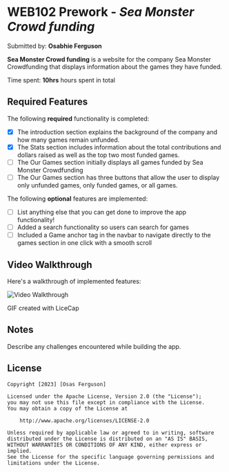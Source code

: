 # WEB102 Prework - _Sea Monster Crowd funding_

Submitted by: **Osabhie Ferguson**

**Sea Monster Crowd funding** is a website for the company Sea Monster Crowdfunding that displays information about the games they have funded.

Time spent: **10hrs** hours spent in total

## Required Features

The following **required** functionality is completed:

- [x] The introduction section explains the background of the company and how many games remain unfunded.
- [X] The Stats section includes information about the total contributions and dollars raised as well as the top two most funded games.
- [ ] The Our Games section initially displays all games funded by Sea Monster Crowdfunding
- [ ] The Our Games section has three buttons that allow the user to display only unfunded games, only funded games, or all games.

The following **optional** features are implemented:

- [ ] List anything else that you can get done to improve the app functionality!
- [ ] Added a search functionality so users can search for games
- [ ] Included a Game anchor tag in the navbar to navigate directly to the games section in one click with a smooth scroll

## Video Walkthrough

Here's a walkthrough of implemented features:

<img src='https://i.imgur.com/7enJ0ev.gif' title='Video Walkthrough' width='' alt='Video Walkthrough' />

<!-- Replace this with whatever GIF tool you used! -->

GIF created with LiceCap

<!-- Recommended tools:
[Kap](https://getkap.co/) for macOS
[ScreenToGif](https://www.screentogif.com/) for Windows
[peek](https://github.com/phw/peek) for Linux. -->

## Notes

Describe any challenges encountered while building the app.

## License

    Copyright [2023] [Osas Ferguson]

    Licensed under the Apache License, Version 2.0 (the "License");
    you may not use this file except in compliance with the License.
    You may obtain a copy of the License at

        http://www.apache.org/licenses/LICENSE-2.0

    Unless required by applicable law or agreed to in writing, software
    distributed under the License is distributed on an "AS IS" BASIS,
    WITHOUT WARRANTIES OR CONDITIONS OF ANY KIND, either express or implied.
    See the License for the specific language governing permissions and
    limitations under the License.
